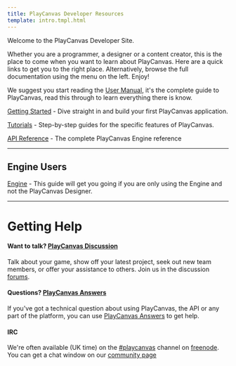 ```yaml
---
title: PlayCanvas Developer Resources
template: intro.tmpl.html
---
```


Welcome to the PlayCanvas Developer Site.

Whether you are a programmer, a designer or a content creator, this is the place to come when you want to learn about PlayCanvas. Here are a quick links to get you to the right place. Alternatively, browse the full documentation using the menu on the left. Enjoy!

We suggest you start reading the [User Manual](/user-manual), it's the complete guide to PlayCanvas, read this through to learn everything there is know.

[Getting Started](/getting-started) - Dive straight in and build your first PlayCanvas application.

[Tutorials](/tutorials) - Step-by-step guides for the specific features of PlayCanvas.

[API Reference](/engine/api/stable) - The complete PlayCanvas Engine reference

<hr />

## Engine Users

[Engine](/engine) - This guide will get you going if you are only using the Engine and not the PlayCanvas Designer.

<hr />

# Getting Help

#### Want to talk? [PlayCanvas Discussion](http://forum.playcanvas.com/)

Talk about your game, show off your latest project, seek out new team members, or offer your assistance to others. Join us in the discussion [forums](http://forum.playcanvas.com/).

#### Questions? [PlayCanvas Answers](http://answers.playcanvas.com/)

If you've got a technical question about using PlayCanvas, the API or any part of the platform, you can use [PlayCanvas Answers](http://answers.playcanvas.com/) to get help.

#### IRC

We're often available (UK time) on the [#playcanvas](http://webchat.freenode.net/?channels=playcanvas&uio=d4) channel on [freenode](http://freenode.net). You can get a chat window on our [community page](http://playcanvas.com/community)
